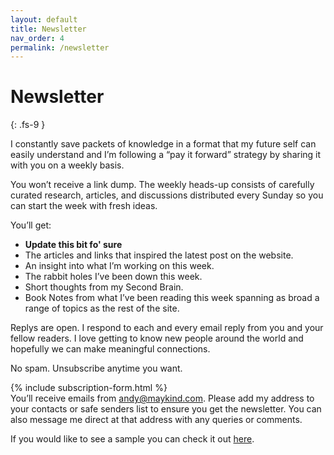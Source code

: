 ```yaml
---
layout: default
title: Newsletter
nav_order: 4
permalink: /newsletter
---
```


# Newsletter
{: .fs-9 }

I constantly save packets of knowledge in a format that my future self can easily understand and I’m following a “pay it forward” strategy by sharing it with you on a weekly basis.

You won’t receive a link dump. The weekly heads-up consists of carefully curated research, articles, and discussions distributed every Sunday so you can start the week with fresh ideas.

You’ll get:

- **Update this bit fo' sure**
- The articles and links that inspired the latest post on the website.
- An insight into what I’m working on this week.
- The rabbit holes I’ve been down this week.
- Short thoughts from my Second Brain.
- Book Notes from what I’ve been reading this week spanning as broad a range of topics as the rest of the site.


Replys are open. I respond to each and every email reply from you and your fellow readers. I love getting to know new people around the world and hopefully we can make meaningful connections.

No spam. Unsubscribe anytime you want.

{% include subscription-form.html %}
<br/>
You’ll receive emails from [andy@maykind.com](mailto:andy@maykind.com). Please add my address to your contacts or safe senders list to ensure you get the newsletter. You can also message me direct at that address with any queries or comments.

If you would like to see a sample you can check it out [here](https://us8.campaign-archive.com/?e=&u=d82ae5238eab8c36b45281824&id=409c01e810).
